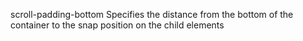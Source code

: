 scroll-padding-bottom
    Specifies the distance from the bottom of the container to the snap position on the child elements
